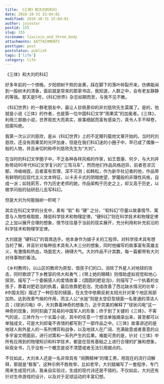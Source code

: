 ```yaml
---
title: 《三体》和大刘的科幻 
date: 2016-10-31 15:04:01
modified: 2016-10-31 15:04:01
author: jojoster
postid: 155
slug: 155
nicename: liucixin_and_three_body
attachments: $ATTACHMENTS
posttype: post
poststatus: publish
tags: ['life']
category: life 
---
```


《三体》和大刘的科幻

好多年前的一个傍晚，夕阳把树干照的金黄，踩在脚下的落叶碎裂开来，仿佛能闻到一股树木的清香，面前就是常来的那家书店，我知道，人群之中，会有老友静静的等我。那天是5号，《科幻世界》杂志如期而至，与我不见不散。

<!--more-->

《科幻世界》的一群老朋友中，最让人钦佩景仰的非刘慈欣先生莫属了。是的，他就是小说《三体》的作者，也是第一位中国科幻文学“雨果奖”的加冕者。《三体》，利用三部曲小说，世界观宏大而真实，故事细腻而富有感染力，真令人手不释卷，拍案叫绝。

我第一次认识刘慈欣，是从《科幻世界》上的不定期刊载他文章开始的。当时的刘慈欣，还没有雨果奖的光环加身，但是在我们科幻迷的小圈子中，早已成了偶像一般的人物，并且亲切的称呼刘慈欣先生为“大刘”。

在当时的科幻文学圈子中，不乏各种各样风格的作家，如王晋康、何夕，与大刘并称带动90年代科幻文学复兴的“三驾马车”，然而他们作品风格迥异，前者苍凉沉郁，冷峻峭拔，后者富有哲理，深不可测；如韩松，作为新华社记者的他，作品带有鲜明的后现代主义文本特征，以卡夫卡式的阴暗绝望，梦魇般的非理性风格，自成一派；如钱莉芳，作为历史老师的她，作品架构于历史之上，却又高于历史，以做学问般的钻研劲儿去写科幻。

但是大刘为何能独树一帜呢？

其实在科幻文学的分支中，素有 “软” 和 “硬” 之分，‘‘软科幻“尽量以故事情节、寓意与人物性格取胜，降低科学技术和物理定律。“硬科幻”则在科学技术和物理定律之上加以展开合理的想象，情节往往基于当前的现实展开，充分利用和补充前沿的科学技术和物理学定律。

大刘就是 “硬科幻”的首席选手。他本身作为娘子关的工程师，对科学技术具有想当的了解，并且针对每种技术具有入木三分的想象，同时他编写的故事富有英雄主义，有激情和热血，场面宏大，磅礴大气。大刘作品不计其数，每一篇都带有大刘对待事物的看法。

《乡村教师》，以山区的教师为原型，借孩子们的口，消除了外星人对地球的攻击，同时歌颂了下乡教室的伟大和勇气；《带上她的眼睛》则借助虚拟视觉和地心探测，描写了一个委婉感人的爱情故事；《圆圆的肥皂泡》，则描写了一个执着的女孩子，靠着对肥皂泡的执着，最后依靠肥皂泡，完成改善了西北缺水情况的壮举；《中国太阳》描述了一种巨型的镜面，在太空中依赖反射太阳光针对某个地区局部加热，达到改善气候的作用，而主人公“水娃”则是太空巨型镜面一名普通的清洁人员；《球状闪电》中，大刘靠着神奇的想象力，近乎完美的解释了“球状闪电“这一神奇的现象，同时刻画了简易的中国军人的形象；终于到了关键的《三体》，不客气的说，三体作为一个长篇小说，其中的任意一个想法单独摘录出来，甚至都可以单独成文，可是大刘却毫不吝惜的都写到了一部作品之中。《三体》故事讲述的是地球人和外星人的一系列博弈和战争，以及地球人在广阔、充满敌意或者善意的众多宇宙文明面前，进行对策和一系列产生的后果。难能可贵的是，针对《三体》中所有应用到的物理知识和科学技术，都是在现有基础之上进行合理的扩展和想象，纵观全书，几乎没有一个概念是说不清楚或者无法引用据点的。

不仅如此，大刘本人还是一名非常具有 “闹腾精神”的理工男，用现在的流行词解释，那就是“极客”。这种示例不胜枚举，比如老早，大刘就编写了一套程序，专门用来生成现代诗，我亲自实验过，生成的现代诗还是不错的。不仅如此，大刘还有针对生命游戏的设计，以及对于足球运动的丰富幻想。